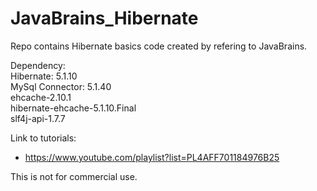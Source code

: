 # JavaBrains_Hibernate
Repo contains Hibernate basics code created by refering to JavaBrains. <br/>

Dependency: <br/>
 Hibernate: 5.1.10 <br/>
 MySql Connector: 5.1.40 <br/>
 ehcache-2.10.1  <br/>
 hibernate-ehcache-5.1.10.Final  <br/>
 slf4j-api-1.7.7 <br/>

Link to tutorials: <br/>
  * https://www.youtube.com/playlist?list=PL4AFF701184976B25  <br/>

This is not for commercial use. 
